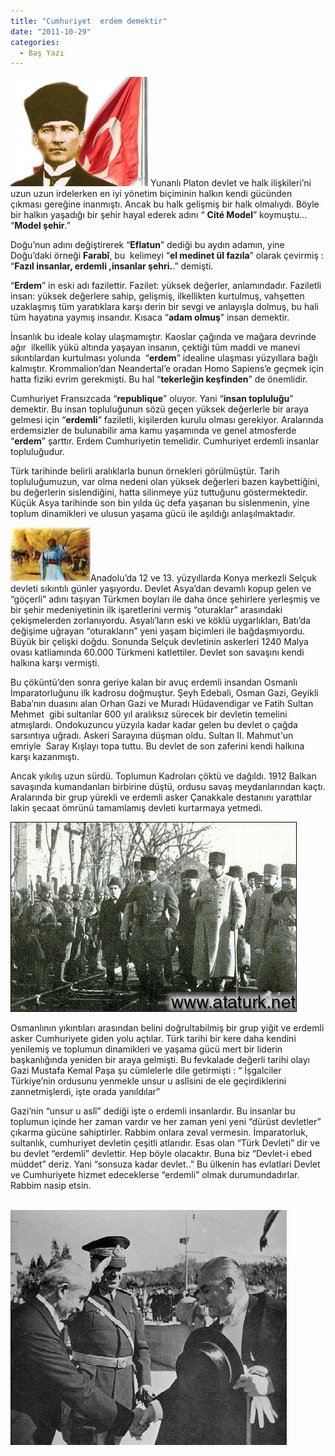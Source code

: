 ```yaml
---
title: "Cumhuriyet  erdem demektir"
date: "2011-10-29"
categories: 
  - Baş Yazı
---
```


[![cumhuriyetin-85-yili.jpg](../uploads/2011/10/cumhuriyetin-85-yili-1.jpg)](../uploads/2011/10/cumhuriyetin-85-yili-1.jpg "cumhuriyetin-85-yili.jpg") Yunanlı Platon devlet ve halk ilişkileri’ni uzun uzun irdelerken en iyi yönetim biçiminin halkın kendi gücünden çıkması gereğine inanmıştı. Ancak bu halk gelişmiş bir halk olmalıydı. Böyle bir halkın yaşadığı bir şehir hayal ederek adını “ **Cité Model**” koymuştu... “**Model şehir**.”

Doğu’nun adını değiştirerek “**Eflatun**” dediği bu aydın adamın, yine Doğu’daki örneği **Farabî**, bu  kelimeyi “**el medinet ül fazıla**” olarak çevirmiş : “**Fazıl insanlar, erdemli ,insanlar şehri.**.” demişti.

“**Erdem**” in eski adı fazilettir. Fazilet: yüksek değerler, anlamındadır. Faziletli insan: yüksek değerlere sahip, gelişmiş, ilkellikten kurtulmuş, vahşetten uzaklaşmış tüm yaratıklara karşı derin bir sevgi ve anlayışla dolmuş, bu hali tüm hayatına yaymış insandır. Kısaca “**adam olmuş**” insan demektir.

İnsanlık bu ideale kolay ulaşmamıştır. Kaoslar çağında ve mağara devrinde  ağır  ilkellik yükü altında yaşayan insanın, çektiği tüm maddi ve manevi sıkıntılardan kurtulması yolunda  “**erdem**” idealine ulaşması yüzyıllara bağlı kalmıştır. Krommalion’dan Neandertal’e oradan Homo Sapiens’e geçmek için hatta fiziki evrim gerekmişti. Bu hal “**tekerleğin keşfinden**” de önemlidir.

Cumhuriyet Fransızcada “**republique**” oluyor. Yani “**insan topluluğu**” demektir. Bu insan topluluğunun sözü geçen yüksek değerlerle bir araya gelmesi için “**erdemli**” faziletli, kişilerden kurulu olması gerekiyor. Aralarında erdemsizler de bulunabilir ama kamu yaşamında ve genel atmosferde “**erdem**” şarttır. Erdem Cumhuriyetin temelidir. Cumhuriyet erdemli insanlar topluluğudur.

Türk tarihinde belirli aralıklarla bunun örnekleri görülmüştür. Tarih topluluğumuzun, var olma nedeni olan yüksek değerleri bazen kaybettiğini, bu değerlerin sislendiğini, hatta silinmeye yüz tuttuğunu göstermektedir. Küçük Asya tarihinde son bin yılda üç defa yaşanan bu sislenmenin, yine toplum dinamikleri ve ulusun yaşama gücü ile aşıldığı anlaşılmaktadır.

[![baba-ilyas.jpg](../uploads/2011/10/baba-ilyas.jpg)](../uploads/2011/10/baba-ilyas.jpg "baba-ilyas.jpg")Anadolu’da 12 ve 13. yüzyıllarda Konya merkezli Selçuk devleti sıkıntılı günler yaşıyordu. Devlet Asya’dan devamlı kopup gelen ve “göçerli” adını taşıyan Türkmen boyları ile daha önce şehirlere yerleşmiş ve bir şehir medeniyetinin ilk işaretlerini vermiş “oturaklar” arasındaki çekişmelerden zorlanıyordu. Asyalı’ların eski ve köklü uygarlıkları, Batı’da değişime uğrayan “oturakların” yeni yaşam biçimleri ile bağdaşmıyordu. Büyük bir çelişki doğdu. Sonunda Selçuk devletinin askerleri 1240 Malya ovası katliamında 60.000 Türkmeni katlettiler. Devlet son savaşını kendi halkına karşı vermişti.

Bu çöküntü’den sonra geriye kalan bir avuç erdemli insandan Osmanlı İmparatorluğunu ilk kadrosu doğmuştur. Şeyh Edebali, Osman Gazi, Geyikli Baba’nın duasını alan Orhan Gazi ve Muradı Hüdavendigar ve Fatih Sultan Mehmet  gibi sultanlar 600 yıl aralıksız sürecek bir devletin temelini atmışlardı. Ondokuzuncu yüzyıla kadar kadar gelen bu devlet o çağda sarsıntıya uğradı. Askeri Sarayına düşman oldu. Sultan II. Mahmut'un emriyle  Saray Kışlayı topa tuttu. Bu devlet de son zaferini kendi halkına karşı kazanmıştı.

Ancak yıkılış uzun sürdü. Toplumun Kadroları çöktü ve dağıldı. 1912 Balkan savaşında kumandanları birbirine düştü, ordusu savaş meydanlarından kaçtı. Aralarında bir grup yürekli ve erdemli asker Çanakkale destanını yarattılar lakin şecaat ömrünü tamamlamış devleti kurtarmaya yetmedi.

[![ata-cakmak-karabekir.jpg](../uploads/2011/10/ata-cakmak-karabekir.jpg)](../uploads/2011/10/ata-cakmak-karabekir.jpg "ata-cakmak-karabekir.jpg")

Osmanlının yıkıntıları arasından belini doğrultabilmiş bir grup yiğit ve erdemli asker Cumhuriyete giden yolu açtılar. Türk tarihi bir kere daha kendini yenilemiş ve toplumun dinamikleri ve yaşama gücü mert bir liderin başkanlığında yeniden bir araya gelmişti. Bu fevkalade değerli tarihi olayı Gazi Mustafa Kemal Paşa şu cümlelerle dile getirmişti : “ İşgalciler Türkiye’nin ordusunu yenmekle unsur u aslîsini de ele geçirdiklerini  zannetmişlerdi, işte orada yanıldılar”

Gazi’nin “unsur u aslî” dediği işte o erdemli insanlardır. Bu insanlar bu toplumun içinde her zaman vardır ve her zaman yeni yeni “dürüst devletler” çıkarma gücüne sahiptirler. Rabbim onlara zeval vermesin. İmparatorluk, sultanlık, cumhuriyet devletin çeşitli atlarıdır. Esas olan “Türk Devleti” dir ve bu devlet “erdemli” devlettir. Hep böyle olacaktır. Buna biz “Devlet-i ebed müddet” deriz. Yani “sonsuza kadar devlet..” Bu ülkenin has evlatlari Devlet ve Cumhuriyete hizmet edeceklerse “erdemli” olmak durumundadırlar.  Rabbim nasip etsin.

                             [![ata.jpg](../uploads/2011/10/ata.jpg)](../uploads/2011/10/ata.jpg "ata.jpg")
